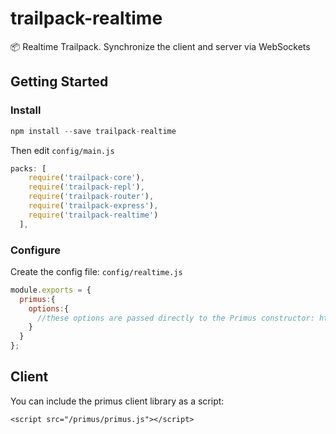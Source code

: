 # trailpack-realtime
:package: Realtime Trailpack. Synchronize the client and server via WebSockets

## Getting Started

### Install

```js
npm install --save trailpack-realtime
```

Then edit `config/main.js `

```js
packs: [
    require('trailpack-core'),
    require('trailpack-repl'),
    require('trailpack-router'),
    require('trailpack-express'), 
    require('trailpack-realtime')
  ],
```

### Configure

Create the config file: `config/realtime.js `

```js
module.exports = {
  primus:{
    options:{
      //these options are passed directly to the Primus constructor: https://github.com/primus/primus#getting-started
    }
  } 
};
```

## Client

You can include the primus client library as a script:
```
<script src="/primus/primus.js"></script>
```

